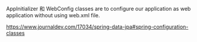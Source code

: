 AppInitializer 和 WebConfig classes are to configure our
 application as web application without using web.xml file.
 
 https://www.journaldev.com/17034/spring-data-jpa#spring-configuration-classes